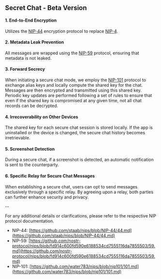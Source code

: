 ## **Secret Chat - Beta Version**

#### **1. End-to-End Encryption**
 
Utilizes the [NIP-44](https://github.com/staab/nips/blob/NIP-44/44.md) encryption protocol to replace [NIP-4](https://github.com/nostr-protocol/nips/blob/master/04.md).
  
#### **2. Metadata Leak Prevention**

All messages are wrapped using the [NIP-59](https://github.com/nostr-protocol/nips/blob/fd914c600fd590e6188534cd7555116da7855503/59.md) protocol, ensuring that metadata is not leaked.
  
#### **3. Forward Secrecy**

When initiating a secure chat mode, we employ the [NIP-101](https://github.com/water783/nips/blob/nip101/101.md) protocol to exchange alias keys and locally compute the shared key for the chat. Messages are then encrypted and transmitted using this shared key. Periodic key updates are performed following a set of rules to ensure that even if the shared key is compromised at any given time, not all chat records can be decrypted.
  
#### **4. Irrecoverability on Other Devices**

The shared key for each secure chat session is stored locally. If the app is uninstalled or the device is changed, the secure chat history becomes irretrievable.

#### **5. Screenshot Detection**

During a secure chat, if a screenshot is detected, an automatic notification is sent to the counterparty.
  
#### **6. Specific Relay for Secure Chat Messages**

When establishing a secure chat, users can opt to send messages exclusively through a specific relay. By agreeing upon a relay, both parties can further enhance security and privacy.

-- 

For any additional details or clarifications, please refer to the respective NIP protocol documentation.

- NIP-44: [https://github.com/staab/nips/blob/NIP-44/44.md](https://github.com/staab/nips/blob/NIP-44/44.md)
- NIP-59: [https://github.com/nostr-protocol/nips/blob/fd914c600fd590e6188534cd7555116da7855503/59.md](https://github.com/nostr-protocol/nips/blob/fd914c600fd590e6188534cd7555116da7855503/59.md)
- NIP-101: [https://github.com/water783/nips/blob/nip101/101.md](https://github.com/water783/nips/blob/nip101/101.md)
